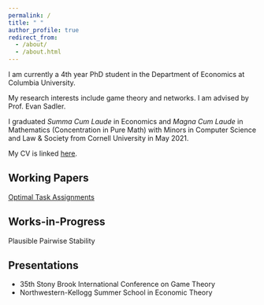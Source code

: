 ```yaml
---
permalink: /
title: " "
author_profile: true
redirect_from: 
  - /about/
  - /about.html
---
```


I am currently a 4th year PhD student in the Department of Economics at Columbia University. 

My research interests include game theory and networks. I am advised by Prof. Evan Sadler.

I graduated _Summa Cum Laude_ in Economics and _Magna Cum Laude_ in Mathematics (Concentration in Pure Math) with Minors in Computer Science and Law & Society from Cornell University in May 2021. 

My CV is linked [here](..\files\Steve_Yeh_CV.pdf).

## Working Papers


[Optimal Task Assignments](https://papers.ssrn.com/sol3/papers.cfm?abstract_id=4999892)

## Works-in-Progress

Plausible Pairwise Stability

## Presentations

* 35th Stony Brook International Conference on Game Theory
* Northwestern-Kellogg Summer School in Economic Theory